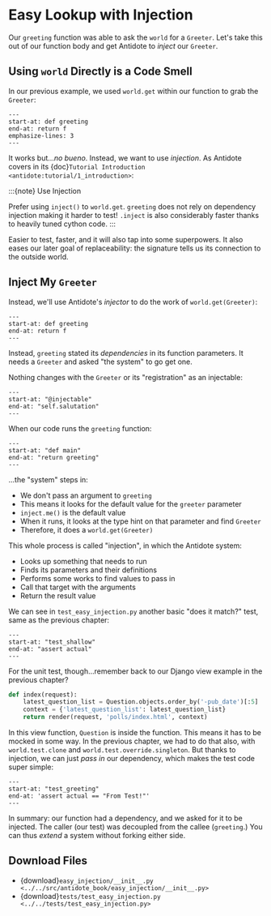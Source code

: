 # Easy Lookup with Injection

Our `greeting` function was able to ask the `world` for a `Greeter`.
Let's take this out of our function body and get Antidote to _inject_ our `Greeter`.

## Using `world` Directly is a Code Smell

In our previous example, we used `world.get` within our function to grab the `Greeter`:

```{literalinclude} ../../src/antidote_book/manual_lookup/__init__.py
---
start-at: def greeting
end-at: return f
emphasize-lines: 3
---
```

It works but..._no bueno_.
Instead, we want to use _injection_.
As Antidote covers in its {doc}`Tutorial Introduction <antidote:tutorial/1_introduction>`:

:::{note} Use Injection

Prefer using `inject()` to `world.get`.
`greeting` does not rely on dependency injection making it harder to test!
`.inject` is also considerably faster thanks to heavily tuned cython code.
:::

Easier to test, faster, and it will also tap into some superpowers.
It also eases our later goal of replaceability: the signature tells us its connection to the outside world.

## Inject My `Greeter`

Instead, we'll use Antidote's _injector_ to do the work of `world.get(Greeter)`:

```{literalinclude} ../../src/antidote_book/easy_injection/__init__.py
---
start-at: def greeting
end-at: return f
---
```

Instead, `greeting` stated its _dependencies_ in its function parameters.
It needs a `Greeter` and asked "the system" to go get one.

Nothing changes with the `Greeter` or its "registration" as an injectable:

```{literalinclude} ../../src/antidote_book/easy_injection/__init__.py
---
start-at: "@injectable"
end-at: "self.salutation"
---
```

When our code runs the `greeting` function:

```{literalinclude} ../../src/antidote_book/easy_injection/__init__.py
---
start-at: "def main"
end-at: "return greeting"
---
```

...the "system" steps in:

- We don't pass an argument to `greeting`
- This means it looks for the default value for the `greeter` parameter
- `inject.me()` is the default value
- When it runs, it looks at the type hint on that parameter and find `Greeter`
- Therefore, it does a `world.get(Greeter)`

This whole process is called "injection", in which the Antidote system:

- Looks up something that needs to run
- Finds its parameters and their definitions
- Performs some works to find values to pass in
- Call that target with the arguments
- Return the result value

We can see in `test_easy_injection.py` another basic "does it match?" test, same as the previous chapter:

```{literalinclude} ../../tests/test_easy_injection.py
---
start-at: "test_shallow"
end-at: "assert actual"
---
```

For the unit test, though...remember back to our Django view example in the previous chapter?

```python
def index(request):
    latest_question_list = Question.objects.order_by('-pub_date')[:5]
    context = {'latest_question_list': latest_question_list}
    return render(request, 'polls/index.html', context)
```

In this view function, `Question` is inside the function.
This means it has to be mocked in some way.
In the previous chapter, we had to do that also, with `world.test.clone` and `world.test.override.singleton`.
But thanks to injection, we can just _pass in_ our dependency, which makes the test code super simple:

```{literalinclude} ../../tests/test_easy_injection.py
---
start-at: "test_greeting"
end-at: 'assert actual == "From Test!"'
---
```

In summary: our function had a dependency, and we asked for it to be injected.
The caller (our test) was decoupled from the callee (`greeting`.)
You can thus _extend_ a system without forking either side.

## Download Files

- {download}`easy_injection/__init__.py <../../src/antidote_book/easy_injection/__init__.py>`
- {download}`tests/test_easy_injection.py <../../tests/test_easy_injection.py>`
